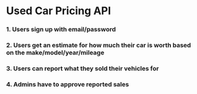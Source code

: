 # Used Car Pricing API

### 1. Users sign up with email/password

### 2. Users get an estimate for how much their car is worth based on the make/model/year/mileage

### 3. Users can report what they sold their vehicles for

### 4. Admins have to approve reported sales
